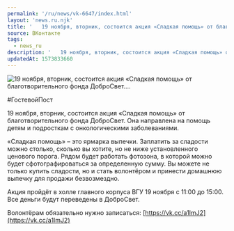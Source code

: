 ```yaml
---
permalink: '/ru/news/vk-6647/index.html'
layout: 'news.ru.njk'
title: '   19 ноября, вторник, состоится акция «Сладкая помощь» от благотворительного фонда ДоброСвет.…'
source: ВКонтакте
tags:
  - news_ru
description: '   19 ноября, вторник, состоится акция «Сладкая помощь» от благотворительного фонда ДоброСвет.…'
updatedAt: 1573833660
---
```

![   19 ноября, вторник, состоится акция «Сладкая помощь» от благотворительного фонда ДоброСвет.…](https://sun9-68.userapi.com/impf/c857336/v857336240/4c210/5E71zOx3JFI.jpg?size=960x640&quality=96&proxy=1&sign=de4a819f4d6bab02659598cd953425ce&c_uniq_tag=40mYIIpvEOOMYHSibSqgD9vDlWo6CNqzO4m9egLL_sk&type=album)

#ГостевойПост

19 ноября, вторник, состоится акция «Сладкая помощь» от благотворительного фонда ДоброСвет. Она направлена на помощь детям и подросткам с онкологическими заболеваниями.

«Сладкая помощь» – это ярмарка выпечки. Заплатить за сладости можно столько, сколько вы хотите, но не ниже установленного ценового порога. Рядом будет работать фотозона, в которой можно будет сфотографироваться за определенную сумму. Вы можете не только купить сладости, но и стать волонтёром и принести домашнюю выпечку для продажи безвозмездно.

Акция пройдёт в холле главного корпуса ВГУ 19 ноября с 11:00 до 15:00. Все деньги будут переведены в ДоброСвет.

Волонтёрам обязательно нужно записаться: [https://vk.cc/a1ImJ2](https://vk.cc/a1ImJ2)
